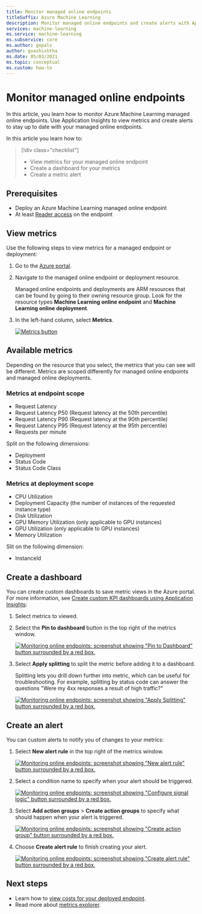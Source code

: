 ```yaml
---
title: Monitor managed online endpoints
titleSuffix: Azure Machine Learning
description: Monitor managed online endpoints and create alerts with Application Insights.
services: machine-learning
ms.service: machine-learning
ms.subservice: core
ms.author: gopalv
author: gvashishtha
ms.date: 05/03/2021
ms.topic: conceptual
ms.custom: how-to
---
```


# Monitor managed online endpoints

In this article, you learn how to monitor Azure Machine Learning managed online endpoints. Use Application Insights to view metrics and create alerts to stay up to date with your managed online endpoints.

In this article you learn how to:

> [!div class="checklist"]
> * View metrics for your managed online endpoint
> * Create a dashboard for your metrics
> * Create a metric alert

## Prerequisites

- Deploy an Azure Machine Learning managed online endpoint
- At least [Reader access](../role-based-access-control/role-assignments-portal.md) on the endpoint

## View metrics

Use the following steps to view metrics for a managed endpoint or deployment:
1. Go to the [Azure portal](https://portal.azure.com).
1. Navigate to the managed online endpoint or deployment resource.

    Managed online endpoints and deployments are ARM resources that can be found by going to their owning resource group. Look for the resource types **Machine Learning online endpoint** and **Machine Learning online deployment**.

1. In the left-hand column, select **Metrics**.

    [![Metrics button](./media/how-to-monitor-online-endpoints/online-endpoints-choose-metric.png)](./media/how-to-monitor-online-endpoints/online-endpoints-choose-metric.png#lightbox)
    

## Available metrics

Depending on the resource that you select, the metrics that you can see will be different. Metrics are scoped differently for managed online endpoints and managed online deployments.

### Metrics at endpoint scope

- Request Latency
- Request Latency P50 (Request latency at the 50th percentile)
- Request Latency P90 (Request latency at the 90th percentile)
- Request Latency P95 (Request latency at the 95th percentile)
- Requests per minute

Split on the following dimensions:

- Deployment
- Status Code
- Status Code Class

### Metrics at deployment scope

- CPU Utilization
- Deployment Capacity (the number of instances of the requested instance type)
- Disk Utilization
- GPU Memory Utilization (only applicable to GPU instances)
- GPU Utilization (only applicable to GPU instances)
- Memory Utilization

Slit on the following dimension:

- InstanceId

## Create a dashboard

You can create custom dashboards to save metric views in the Azure portal. For more information, see [Create custom KPI dashboards using Application Insights](../azure-monitor/app/tutorial-app-dashboards.md#add-custom-metric-chart):

1. Select metrics to viewed.
1. Select the **Pin to dashboard** button in the top right of the metrics window.

    [![Monitoring online endpoints: screenshot showing "Pin to Dashboard" button surrounded by a red box.](./media/how-to-monitor-online-endpoints/online-endpoints-pin-to-dashboard.png)](./media/how-to-monitor-online-endpoints/online-endpoints-pin-to-dashboard.png#lightbox)

1. Select **Apply splitting** to split the metric before adding it to a dashboard.

    Splitting lets you drill down further into metric, which can be useful for troubleshooting. For example,  splitting by status code can answer the questions "Were my 4xx responses a result of high traffic?"

    [![Monitoring online endpoints: screenshot showing "Apply Splitting" button surrounded by a red box.](./media/how-to-monitor-online-endpoints/online-endpoints-apply-splitting.png)](./media/how-to-monitor-online-endpoints/online-endpoints-apply-splitting.png#lightbox)
    
## Create an alert

You can custom alerts to notify you of changes to your metrics:

1. Select **New alert rule** in the top right of the metrics window.

    [![Monitoring online endpoints: screenshot showing "New alert rule" button surrounded by a red box.](./media/how-to-monitor-online-endpoints/online-endpoints-new-alert-rule.png)](./media/how-to-monitor-online-endpoints/online-endpoints-new-alert-rule.png#lightbox)

1. Select a condition name to specify when your alert should be triggered.

    [![Monitoring online endpoints: screenshot showing "Configure signal logic" button surrounded by a red box.](./media/how-to-monitor-online-endpoints/online-endpoints-configure-signal-logic.png)](./media/how-to-monitor-online-endpoints/online-endpoints-configure-signal-logic.png#lightbox)

1. Select **Add action groups** > **Create action groups** to specify what should happen when your alert is triggered.

    [![Monitoring online endpoints: screenshot showing "Create action group" button surrounded by a red box.](./media/how-to-monitor-online-endpoints/online-endpoints-create-action-group.png)](./media/how-to-monitor-online-endpoints/online-endpoints-create-action-group.png#lightbox)

1. Choose **Create alert rule** to finish creating your alert.

    [![Monitoring online endpoints: screenshot showing "Create alert rule" button surrounded by a red box.](./media/how-to-monitor-online-endpoints/online-endpoints-create-alert-rule.png)](./media/how-to-monitor-online-endpoints/online-endpoints-create-alert-rule.png#lightbox)

## Next steps

* Learn how to [view costs for your deployed endpoint](./how-to-view-online-endpoints-costs.md).
* Read more about [metrics explorer](../azure-monitor/essentials/metrics-charts.md).